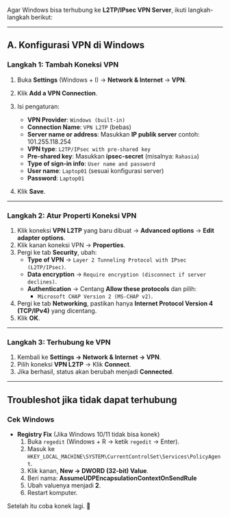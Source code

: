Agar Windows bisa terhubung ke **L2TP/IPsec VPN Server**, ikuti langkah-langkah berikut:  

---

## **A. Konfigurasi VPN di Windows**  
### **Langkah 1: Tambah Koneksi VPN**  
1. Buka **Settings** (Windows + I) → **Network & Internet** → **VPN**.  
2. Klik **Add a VPN Connection**.  
3. Isi pengaturan:  
   - **VPN Provider**: `Windows (built-in)`  
   - **Connection Name**: `VPN L2TP` (bebas)  
   - **Server name or address**: Masukkan **IP publik server** contoh: 101.255.118.254 
   - **VPN type**: `L2TP/IPsec with pre-shared key`  
   - **Pre-shared key**: Masukkan **ipsec-secret** (misalnya: `Rahasia`)  
   - **Type of sign-in info**: `User name and password`  
   - **User name**: `Laptop01` (sesuai konfigurasi server)  
   - **Password**: `Laptop01`  

4. Klik **Save**.  

---

### **Langkah 2: Atur Properti Koneksi VPN**  
1. Klik koneksi **VPN L2TP** yang baru dibuat → **Advanced options** → **Edit adapter options**.  
2. Klik kanan koneksi VPN → **Properties**.  
3. Pergi ke tab **Security**, ubah:  
   - **Type of VPN** → `Layer 2 Tunneling Protocol with IPsec (L2TP/IPsec)`.  
   - **Data encryption** → `Require encryption (disconnect if server declines)`.  
   - **Authentication** → Centang **Allow these protocols** dan pilih:  
     - `Microsoft CHAP Version 2 (MS-CHAP v2)`.  
4. Pergi ke tab **Networking**, pastikan hanya **Internet Protocol Version 4 (TCP/IPv4)** yang dicentang.  
5. Klik **OK**.  

---

### **Langkah 3: Terhubung ke VPN**  
1. Kembali ke **Settings → Network & Internet → VPN**.  
2. Pilih koneksi **VPN L2TP** → Klik **Connect**.  
3. Jika berhasil, status akan berubah menjadi **Connected**.  

---

## Troubleshot jika tidak dapat terhubung
### **Cek Windows**  
- **Registry Fix** (Jika Windows 10/11 tidak bisa konek)  
  1. Buka `regedit` (Windows + R → ketik `regedit` → Enter).  
  2. Masuk ke `HKEY_LOCAL_MACHINE\SYSTEM\CurrentControlSet\Services\PolicyAgent`.  
  3. Klik kanan, **New → DWORD (32-bit) Value**.  
  4. Beri nama: **AssumeUDPEncapsulationContextOnSendRule**  
  5. Ubah valuenya menjadi **2**.  
  6. Restart komputer.  

Setelah itu coba konek lagi. 🚀
